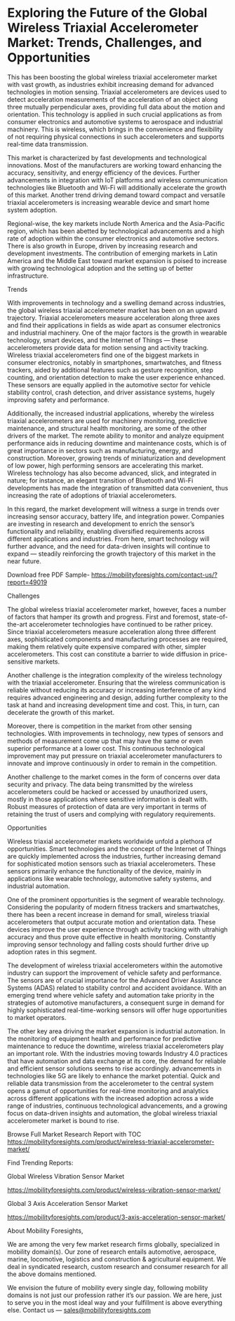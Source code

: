 # Exploring the Future of the Global Wireless Triaxial Accelerometer Market: Trends, Challenges, and Opportunities
This has been boosting the global wireless triaxial accelerometer market with vast growth, as industries exhibit increasing demand for advanced technologies in motion sensing. Triaxial accelerometers are devices used to detect acceleration measurements of the acceleration of an object along three mutually perpendicular axes, providing full data about the motion and orientation. This technology is applied in such crucial applications as from consumer electronics and automotive systems to aerospace and industrial machinery. This is wireless, which brings in the convenience and flexibility of not requiring physical connections in such accelerometers and supports real-time data transmission.

This market is characterized by fast developments and technological innovations. Most of the manufacturers are working toward enhancing the accuracy, sensitivity, and energy efficiency of the devices. Further advancements in integration with IoT platforms and wireless communication technologies like Bluetooth and Wi-Fi will additionally accelerate the growth of this market. Another trend driving demand toward compact and versatile triaxial accelerometers is increasing wearable device and smart home system adoption.

Regional-wise, the key markets include North America and the Asia-Pacific region, which has been abetted by technological advancements and a high rate of adoption within the consumer electronics and automotive sectors. There is also growth in Europe, driven by increasing research and development investments. The contribution of emerging markets in Latin America and the Middle East toward market expansion is poised to increase with growing technological adoption and the setting up of better infrastructure.

Trends

With improvements in technology and a swelling demand across industries, the global wireless triaxial accelerometer market has been on an upward trajectory. Triaxial accelerometers measure acceleration along three axes and find their applications in fields as wide apart as consumer electronics and industrial machinery. One of the major factors is the growth in wearable technology, smart devices, and the Internet of Things — these accelerometers provide data for motion sensing and activity tracking. Wireless triaxial accelerometers find one of the biggest markets in consumer electronics, notably in smartphones, smartwatches, and fitness trackers, aided by additional features such as gesture recognition, step counting, and orientation detection to make the user experience enhanced. These sensors are equally applied in the automotive sector for vehicle stability control, crash detection, and driver assistance systems, hugely improving safety and performance.

Additionally, the increased industrial applications, whereby the wireless triaxial accelerometers are used for machinery monitoring, predictive maintenance, and structural health monitoring, are some of the other drivers of the market. The remote ability to monitor and analyze equipment performance aids in reducing downtime and maintenance costs, which is of great importance in sectors such as manufacturing, energy, and construction. Moreover, growing trends of miniaturization and development of low power, high performing sensors are accelerating this market. Wireless technology has also become advanced, slick, and integrated in nature; for instance, an elegant transition of Bluetooth and Wi-Fi developments has made the integration of transmitted data convenient, thus increasing the rate of adoptions of triaxial accelerometers.

In this regard, the market development will witness a surge in trends over increasing sensor accuracy, battery life, and integration power. Companies are investing in research and development to enrich the sensor’s functionality and reliability, enabling diversified requirements across different applications and industries. From here, smart technology will further advance, and the need for data-driven insights will continue to expand — steadily reinforcing the growth trajectory of this market in the near future.

Download free PDF Sample- https://mobilityforesights.com/contact-us/?report=49019

Challenges

The global wireless triaxial accelerometer market, however, faces a number of factors that hamper its growth and progress. First and foremost, state-of-the-art accelerometer technologies have continued to be rather pricey. Since triaxial accelerometers measure acceleration along three different axes, sophisticated components and manufacturing processes are required, making them relatively quite expensive compared with other, simpler accelerometers. This cost can constitute a barrier to wide diffusion in price-sensitive markets.

Another challenge is the integration complexity of the wireless technology with the triaxial accelerometer. Ensuring that the wireless communication is reliable without reducing its accuracy or increasing interference of any kind requires advanced engineering and design, adding further complexity to the task at hand and increasing development time and cost. This, in turn, can decelerate the growth of this market.

Moreover, there is competition in the market from other sensing technologies. With improvements in technology, new types of sensors and methods of measurement come up that may have the same or even superior performance at a lower cost. This continuous technological improvement may put pressure on triaxial accelerometer manufacturers to innovate and improve continuously in order to remain in the competition.

Another challenge to the market comes in the form of concerns over data security and privacy. The data being transmitted by the wireless accelerometers could be hacked or accessed by unauthorized users, mostly in those applications where sensitive information is dealt with. Robust measures of protection of data are very important in terms of retaining the trust of users and complying with regulatory requirements.

Opportunities

Wireless triaxial accelerometer markets worldwide unfold a plethora of opportunities. Smart technologies and the concept of the Internet of Things are quickly implemented across the industries, further increasing demand for sophisticated motion sensors such as triaxial accelerometers. These sensors primarily enhance the functionality of the device, mainly in applications like wearable technology, automotive safety systems, and industrial automation.

One of the prominent opportunities is the segment of wearable technology. Considering the popularity of modern fitness trackers and smartwatches, there has been a recent increase in demand for small, wireless triaxial accelerometers that output accurate motion and orientation data. These devices improve the user experience through activity tracking with ultrahigh accuracy and thus prove quite effective in health monitoring. Constantly improving sensor technology and falling costs should further drive up adoption rates in this segment.

The development of wireless triaxial accelerometers within the automotive industry can support the improvement of vehicle safety and performance. The sensors are of crucial importance for the Advanced Driver Assistance Systems (ADAS) related to stability control and accident avoidance. With an emerging trend where vehicle safety and automation take priority in the strategies of automotive manufacturers, a consequent surge in demand for highly sophisticated real-time-working sensors will offer huge opportunities to market operators.

The other key area driving the market expansion is industrial automation. In the monitoring of equipment health and performance for predictive maintenance to reduce the downtime, wireless triaxial accelerometers play an important role. With the industries moving towards Industry 4.0 practices that have automation and data exchange at its core, the demand for reliable and efficient sensor solutions seems to rise accordingly. advancements in technologies like 5G are likely to enhance the market potential. Quick and reliable data transmission from the accelerometer to the central system opens a gamut of opportunities for real-time monitoring and analytics across different applications with the increased adoption across a wide range of industries, continuous technological advancements, and a growing focus on data-driven insights and automation, the global wireless triaxial accelerometer market is bound to rise.

Browse Full Market Research Report with TOC https://mobilityforesights.com/product/wireless-triaxial-accelerometer-market/

Find Trending Reports:

Global Wireless Vibration Sensor Market

https://mobilityforesights.com/product/wireless-vibration-sensor-market/

Global 3 Axis Acceleration Sensor Market

https://mobilityforesights.com/product/3-axis-acceleration-sensor-market/

About Mobility Foresights,

We are among the very few market research firms globally, specialized in mobility domain(s). Our zone of research entails automotive, aerospace, marine, locomotive, logistics and construction & agricultural equipment. We deal in syndicated research, custom research and consumer research for all the above domains mentioned.

We envision the future of mobility every single day, following mobility domains is not just our profession rather it’s our passion. We are here, just to serve you in the most ideal way and your fulfillment is above everything else. Contact us — sales@mobilityforesights.com





